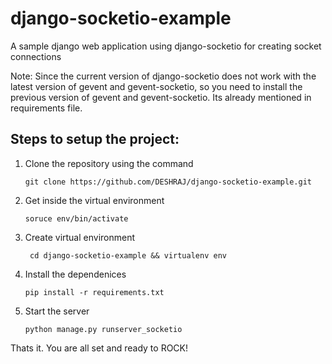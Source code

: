 # django-socketio-example
A sample django web application using django-socketio for creating socket connections

Note: Since the current version of django-socketio does not work with the latest version of gevent and gevent-socketio, so you need to install the previous version of gevent and gevent-socketio. Its already mentioned in requirements file. 

## Steps to setup the project:

1. Clone the repository using the command

      ``` git clone https://github.com/DESHRAJ/django-socketio-example.git ```

2. Get inside the virtual environment

	``` soruce env/bin/activate ```

3. Create virtual environment

	``` cd django-socketio-example && virtualenv env```

4. Install the dependenices

	``` pip install -r requirements.txt ``` 

5. Start the server

	``` python manage.py runserver_socketio ```


Thats it. You are all set and ready to ROCK!
